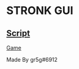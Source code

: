# STRONK GUI
## [Script](https://raw.githubusercontent.com/LagunRepos/strong-gui/main/script)
[Game](https://roblox.com/games/6875469709)



Made By gr5g#6912

